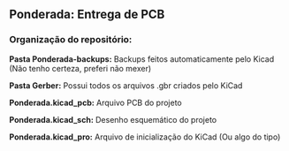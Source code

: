 ## Ponderada: Entrega de PCB
### Organização do repositório:
**Pasta Ponderada-backups:** Backups feitos automaticamente pelo Kicad (Não tenho certeza, preferi não mexer)

**Pasta Gerber:** Possui todos os arquivos .gbr criados pelo KiCad

**Ponderada.kicad_pcb:** Arquivo PCB do projeto

**Ponderada.kicad_sch:** Desenho esquemático do projeto

**Ponderada.kicad_pro:** Arquivo de inicialização do KiCad (Ou algo do tipo)
